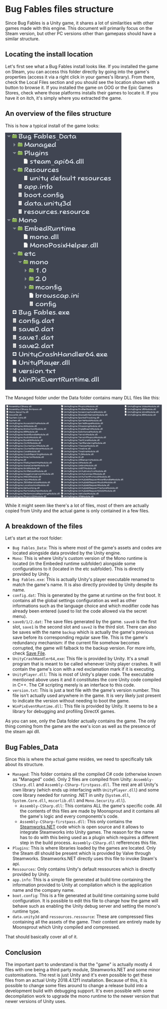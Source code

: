 # Bug Fables files structure

Since Bug Fables is a Unity game, it shares a lot of similarities with other games made with this engine. This document will primarily focus on the Steam version, but other PC versions other than gamepass should have a similar structure.

## Locating the install location

Let's first see what a Bug Fables install looks like. If you installed the game on Steam, you can access this folder directly by going into the game's properties (access it via a right click in your games's library). From there, check the Local Files section and you should see the location shown with a button to browse it. If you installed the game on GOG or the Epic Games Stores, check where those platforms installs their games to locate it. If you have it on itch, it's simply where you extracted the game.

## An overview of the files structure

This is how a typical install of the game looks:

![Game install directory](Screenshots/gane-install-root.png)

The Managed folder under the Data folder contains many DLL files like this:

![Game managed folder](Screenshots/gane-install-managed.png)

While it might seem like there's a lot of files, most of them are actually copied from Unity and the actual game is only contained in a few files.

## A breakdown of the files

Let's start at the root folder:

* `Bug Fables_Data`: This is where most of the game's assets and codes are located alongside data provided by the Unity engine.
* `Mono`: This is where Unity's custom version of the Mono runtime is located (in the Embeded runtime subfolder) alongside some configurations to it (located in the etc subfolder). This is directly provided by Unity.
* `Bug Fables.exe`: This is actually Unity's player executable renamed to match the game's name. It is also directly provided by Unity despite its name.
* `config.dat`: This is generated by the game at runtime on the first boot. It contains all the global settings configuration as well as other informations such as the language choice and which modifier code has already been entered (used to list the code allowed via the secret menu).
* `save0/1/2.dat`: The save files generated by the game. `save0` is the first slot, `save1` is the second slot and `save2` is the third slot. There can also be saves with the name `backup` which is actually the game's previous save before its corresponding regular save file. This is the game's redundancy mechanism: if the current file somehow becomes corrupted, the game will falback to the backup version. For more info, check [Save File](Data%20format/Save%20File.md).
* `UnityCrashHandler64,exe`: This file is provided by Unity. It's a small program that is meant to be called whenever Unity player crashes. It will contain the game's icon with a red exclamation mark if it is executing.
* `UnityPlayer.dll`: This is most of Unity's player code. The executable mentioned above uses it and it constitutes the core Unity code compiled in C++. The C# scripting merely is an interface to this code.
* `version.txt`: This is just a text file with the game's version number. This file isn't actually used anywhere in the game. It is very likely just present to indicate the version without needing to boot the game.
* `WinPixEventRuntime.dll`: This file is provided by Unity. It seems to be a library for debugging and profiling DirectX games.

As you can see, only the Data folder actually contains the game. The only thing coming from the game are the exe's icon as well as the presence of the steam api dll.

## Bug Fables_Data

Since this is where the actual game resides, we need to specifically talk about its structure.

* `Managed`: This folder contains all the compiled C# code (otherwise known as "Managed" code). Only 2 files are compiled from Unity: `Assembly-CSharp.dll` and `Assembly-CSharp-firstpass.dll`. The rest are all Unity's own library (which ends up interfacing with `UnityPlayer.dll`) and some core library needed for running .NET in unity (`System.dll`, `System.Core.dll`, `mscorlib.dll` and `Mono.Security.dll`).
  * `Assembly-CSharp.dll`: This contains ALL the game's specific code. All the contents of this files are made by Moonsprout and it contains all the game's logic and every components's code.
  * `Assembly-CSharp-firstpass.dll`: This only contains the [Steamworks.NET](https://github.com/rlabrecque/Steamworks.NET) code which is open source and it allows to integrate Steamworks into Unity games. The reason for the name has to do with this being used as a plugin which requires a different step in the build process. `Assembly-CSharp.dll` refferences this file.
* `Plugins`: This is where libraries loaded by the games are located. Only the Steam dll should be present which is provided by Valve through Steamworks. Steamworks.NET directly uses this file to invoke Steam's api.
* `Ressources`: Only contains Unity's default ressources which is directly provided by Unity.
* `app.info`: This is a simple file generated at build time containing the information provided to Unity at compilation which is the application name and the company name.
* `boot.config`: This is a file generated at build time containing some build configuration. It is possible to edit this file to change how the game will behave such as enabling the Unity debug server and setting the mono's runtime type.
* `data.unity3d` and `ressources.ressource`: These are compressed files containing all the assets of the game. Their content are entirely made by Moonsprout which Unity compiled and compressed.

That should basically cover all of it.

## Conclusion

The important part to understand is that the "game" is actually mostly 4 files with one being a third party module, Steamworks.NET and some minor customisations. The rest is just Unity and it's even possible to get these files from an actual Unity 2018.4.12f1 installation. Because of this, it is possible to change some files around to change a release build into a development build with debugging support. It's even possible with some decompilation work to upgrade the mono runtime to the newer version that newer versions of Unity uses.
